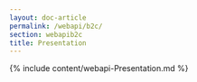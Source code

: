 ```yaml
---
layout: doc-article
permalink: /webapi/b2c/
section: webapib2c
title: Presentation
---
```


{% include content/webapi-Presentation.md %}